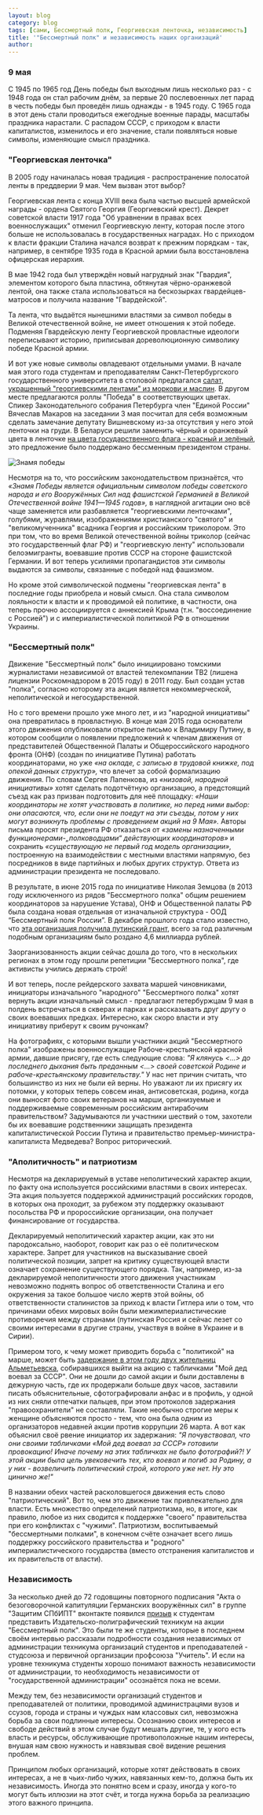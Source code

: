 ```yaml
---
layout: blog
category: blog
tags: [сами, Бессмертный полк, Георгиевская ленточка, независимость]
title: '"Бессмертный полк" и независимость наших организаций'
author: 
---
```


### 9 мая
С 1945 по 1965 год День победы был выходным лишь несколько раз - с 1948 года он стал рабочим днём, за первые 20 послевоенных лет парад в честь победы был проведён лишь однажды - в 1945 году. С 1965 года в этот день стали проводиться ежегодные военные парады, масштабы праздника нарастали. С распадом СССР, с приходом к власти капиталистов, изменилось и его значение, стали появляться новые символы, изменяющие смысл праздника.

### "Георгиевская ленточка"
В 2005 году начиналась новая традиция - распространение полосатой ленты в преддверии 9 мая. Чем вызван этот выбор?

Георгиевская лента с конца XVIII века была частью высшей армейской награды - ордена Святого Георгия (Георгиевский крест). Декрет советской власти 1917 года "Об уравнении в правах всех военнослужащих" отменил Георгиевскую ленту, которая после этого больше не использовалась в государственных наградах. Но с приходом к власти фракции Сталина начался возврат к прежним порядкам - так, например, в сентябре 1935 года в Красной армии была восстановлена офицерская иерархия.

В мае 1942 года был утверждён новый нагрудный знак "Гвардия", элементом которого была пластина, обтянутая чёрно-оранжевой лентой, она также стала использоваться на бескозырках гвардейцев-матросов и получила название "Гвардейской".

Та лента, что выдаётся нынешними властями за символ победы в Великой отечественной войне, не имеет отношения к этой победе. Подменяя Гвардейскую ленту Георгиевской провластные идеологи переписывают историю, приписывая дореволюционную символику победе Красной армии.

И вот уже новые символы овладевают отдельными умами. В начале мая этого года студентам и преподавателям Санкт-Петербургского государственного университета в столовой предлагался [салат, украшенный "георгиевскими лентами" из моркови и маслин](https://govoritmoskva.ru/news/119374/). В другом месте предлагаются роллы "Победа" в соответствующих цветах. Спикер Законодательного собрания Петербурга член "Единой России" Вячеслав Макаров на заседании 3 мая посчитал для себя возможным сделать замечание депутату Вишневскому из-за отсутствия у него этой ленточки на груди. В Беларуси решили заменить чёрный и оранжевый цвета в ленточке [на цвета государственного флага - красный и зелёный](https://govoritmoskva.ru/news/37078/), это предложение было поддержано бессменным президентом страны.

![Знамя победы](/images/600px-Soviet_Znamya_Pobedy.svg.png)

Несмотря на то, что российским законодательством признаётся, что *«Знамя Победы является официальным символом победы советского народа и его Вооружённых Сил над фашистской Германией в Великой Отечественной войне 1941—1945 годов»,* в наглядной агитации оно всё чаще заменяется или разбавляется "георгиевскими ленточками", голубями, журавлями, изображениями христианского "святого" и "великомученника" всадника Георгия и российским триколором. Это при том, что во время Великой отечественной войны триколор (сейчас это государственный флаг РФ) и "георгиевскую ленту" использовали белоэмигранты, воевавшие против СССР на стороне фашистской Германии. И вот теперь усилиями пропагандистов эти символы выдаются за символы, связанные с победой над фашизмом.

Но кроме этой символической подмены "георгиевская лента" в последние годы приобрела и новый смысл. Она стала символом лояльности к власти и к проводимой ей политике, в частности, она теперь прочно ассоциируется с аннексией Крыма (т.н. "воссоединение с Россией") и с империалистической политикой РФ в отношении Украины.

### "Бессмертный полк"
Движение "Бессмертный полк" было инициировано томскими журналистами независимой от властей телекомпании ТВ2 (лишена лицензии Роскомнадзором в 2015 году) в 2011 году. Был создан устав "полка", согласно которому эта акция является некоммерческой, неполитической и негосударственной.

Но с того времени прошло уже много лет, и из "народной инициативы" она превратилась в провластную. В конце мая 2015 года основатели этого движения опубликовали открытое письмо к Владимиру Путину, в котором сообщили о появлении предложений к членам движения от представителей Общественной Палаты и Общероссийского народного фронта (ОНФ) (создан по инициативе Путина) работать координаторами, но уже *«на окладе, с записью в трудовой книжке, под опекой данных структур»,* что влечет за собой формализацию движения. По словам Сергея Лапенкова, из *«низовой, народной инициативы»* хотят сделать подотчётную организацию, а предстоящий съезд как раз призван подготовить для неё площадку: *«Наши координаторы не хотят участвовать в политике, но перед ними выбор: они опасаются, что, если они не поедут на эти съезды, потом у них могут возникнуть проблемы с проведением акций на 9 Мая».* Авторы письма просят президента РФ отказаться от *«замены назначенными функционерами-„полководцами“ действующих координаторов»* и сохранить *«существующую не первый год модель организации»,* построенную на взаимодействии с местными властями напрямую, без посредников в виде партийных и любых других структур. Ответа из администрации президента не последовало.

В результате, в июне 2015 года по инициативе Николая Земцова (в 2013 году исключенного из рядов "Бессмертного полка" общим решением координаторов за нарушение Устава), ОНФ и Общественной палаты РФ была создана новая отдельная от изначальной структура - ООД “Бессмертный полк России”. В декабре прошлого года стало известно, что [эта организация получила путинский грант](http://www.bbc.com/russian/features-38438763), всего за год различным подобным организациям было роздано 4,6 миллиарда рублей.

Заорганизованность акции сейчас дошла до того, что в нескольких регионах в этом году прошли репетиции "Бессмертного полка", где активисты учились держать строй!

И вот теперь, после рейдерского захвата маршей чиновниками, инициаторы изначального "народного" "Бессмертного полка" хотят вернуть акции изначальный смысл - предлагают петербуржцам 9 мая в полдень встречаться в скверах и парках и рассказывать друг другу о своих воевавших предках. Интересно, как скоро власти и эту инициативу приберут к своим ручонкам?

На фотографиях, с которыми вышли участники акций "Бессмертного полка" изображены военнослужащие Рабоче-крестьянской красной армии, давшие присягу, где есть следующие слова: *"Я клянусь <...> до последнего дыхания быть преданным <...> своей советской Родине и рабоче-крестьянскому правительству."* У нас нет причин считать, что большинство из них не были ей верны. Но уважают ли их присягу их потомки, у которых теперь совсем иная, антисоветская, родина, когда они выносят фото своих ветеранов на марши, организуемые и поддерживаемые современным российским антирабочим правительством? Задумываются ли участники шествий о том, захотели бы их воевавшие родственники защищать президента капиталистической России Путина и правительство премьер-министра-капиталиста Медведева? Вопрос риторический.

### "Аполитичность" и патриотизм
Несмотря на декларируемый в уставе неполитический характер акции, по факту она используется российскими властями в своих интересах. Эта акция пользуется поддержкой администраций российских городов, в которых она проходит, за рубежом эту поддержку оказывают посольства РФ и пророссийские организации, она получает финансирование от государства.

Декларируемый неполитический характер акции, как это ни пародоксально, наоборот, говорит как раз о её политическом характере. Запрет для участников на высказывание своей политической позиции, запрет на критику существующей власти означает сохранение существующего порядка. Так, например, из-за декларируемой неполитичности этого движения участникам невозможно поднять вопрос об ответственности Сталина и его окружения за такое большое число жертв этой войны, об ответственности сталинистов за приход к власти Гитлера или о том, что причинами обеих мировых войн были межимпериалистические противоречия между странами (путинская Россия и сейчас лезет со своими интересами в другие страны, участвуя в войне в Украине и в Сирии).

Примером того, к чему может приводить борьба с "политикой" на марше, может быть [задержание в этом году двух жительниц Альметьевска](http://www.evening-kazan.ru/articles/v-bessmertnyy-polk-v-tatarstane-policiya-ne-pustila-deda-voevavshego-za-sssr.html), собиравшихся выйти на акцию с табличками "Мой дед воевал за СССР". Они не дошли до самой акции и были доставлены в дежурную часть, где их продержали больше двух часов, заставили писать объяснительные, сфотографировали анфас и в профиль, у одной из них сняли отпечатки пальцев, при этом протоколов задержания "правоохранители" не составляли. Такие необычно строгие меры к женщине объясняются просто - тем, что она была одним из организаторов недавней акции против коррупции 26 марта. А вот как объяснил своё рвение инициатор их задержания: *"Я почувствовал, что они своими табличками «Мой дед воевал за СССР» готовили провокацию! Иначе почему на этих табличках не было фотографий?! У этой акции была цель увековечить тех, кто воевал и погиб за Родину, а у них - возвеличить политический строй, которого уже нет. Ну это цинично же!"*

В названии обеих частей расколовшегося движения есть слово "патриотический". Вот то, чем это движение так привлекательно для власти. Есть множество определений патриотизма, но, в итоге, как правило, любое из них сводится к поддержке "своего" правительства при его конфликтах с "чужими". Патриотизм, воспитываемый "бессмертными полками", в конечном счёте означает всего лишь поддержку российского правительства и "родного" империалистического государства (вместо отстранения капиталистов и их правительств от власти).

### Независимость
За несколько дней до 72 годовщины повторного подписания "Акта о безоговорочной капитуляции Германских вооружённых сил" в группе "Защитим СПбИПТ" вконтакте появился [призыв](https://vk.com/wall-119500100_981) к студентам представить Издательско-полиграфический техникум на акции "Бессмертный полк". Это были те же студенты, которые в последнем своём интервью рассказали подробности создания независимых от администрации техникума организаций студентов и преподавателей - студсоюза и первичной организации профсоюза "Учитель". И если на уровне техникума студенты хорошо понимают важность независимости от администрации, то необходимость независимости от "государственной администрации" осознаётся пока не всеми.

Между тем, без независимости организаций студентов и преподавателей от политики, проводимой администрацями вузов и ссузов, города и страны и чуждых нам классовых сил, невозможна борьба за свои подлинные интересы. Осознанию своих интересов и свободе действий в этом случае будут мешать другие, те, у кого есть власть и ресурсы, обслуживающие противоположные нашим интересы, внушая нам свою нужность и навязывая своё видение решения проблем.

Принципом любых организаций, которые хотят действовать в своих интересах, а не в чьих-либо чужих, навязанных кем-то, должна быть их независимость. Иногда это понятно всем и сразу, иногда у кого-то могут быть иллюзии на этот счёт, и тогда нужна борьба за реализацию этого важного принципа.